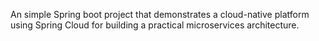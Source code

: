 An simple Spring boot project that demonstrates a cloud-native platform using Spring Cloud for building a practical microservices architecture.
